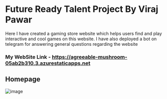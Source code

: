 # Future Ready Talent Project By Viraj Pawar 
Here I have created a gaming store website which helps users find and play interactive and cool games on this website. I have also deployed a bot on telegram for answering general questions regarding the website
### My WebSite Link -  https://agreeable-mushroom-05ab2b310.3.azurestaticapps.net

## Homepage
![image](https://github.com/codex10101010/gaming_store-starter/assets/95994221/27a48dc0-b23f-44a9-a26d-3234981804a0)
